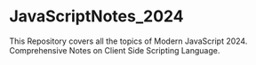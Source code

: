 # JavaScriptNotes_2024
This Repository covers all the topics of Modern JavaScript 2024. Comprehensive Notes on Client Side Scripting Language.
